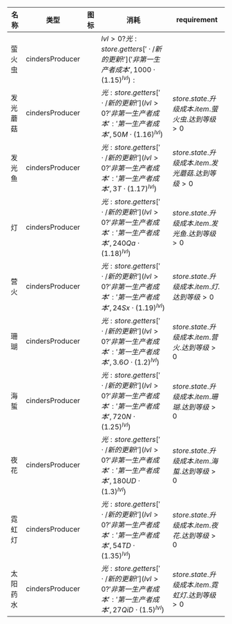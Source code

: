 | 名称  | 类型  | 图标  | 消耗  | requirement |
| --- | --- | --- | --- | ----------- |
| 萤火虫 | cindersProducer | <i class="mdi mdi-bee"></i> | $lvl > 0 ? { 光: store.getters[' \cdot /新的更新!']('非第一生产者成本', 1000  \cdot  {(1.15)}^{lvl}) } : {}$ |  |
| 发光蘑菇 | cindersProducer | <i class="mdi mdi-mushroom"></i> | ${ 光: store.getters[' \cdot /新的更新!'](lvl > 0 ? '非第一生产者成本' : '第一生产者成本', 50M  \cdot  {(1.16)}^{lvl}) }$ | $store.state.升级成本.item.萤火虫.达到等级 > 0$ |
| 发光鱼 | cindersProducer | <i class="mdi mdi-fish"></i> | ${ 光: store.getters[' \cdot /新的更新!'](lvl > 0 ? '非第一生产者成本' : '第一生产者成本', 3T  \cdot  {(1.17)}^{lvl}) }$ | $store.state.升级成本.item.发光蘑菇.达到等级 > 0$ |
| 灯 | cindersProducer | <i class="mdi mdi-lamp"></i> | ${ 光: store.getters[' \cdot /新的更新!'](lvl > 0 ? '非第一生产者成本' : '第一生产者成本', 240Qa  \cdot  {(1.18)}^{lvl}) }$ | $store.state.升级成本.item.发光鱼.达到等级 > 0$ |
| 营火 | cindersProducer | <i class="mdi mdi-campfire"></i> | ${ 光: store.getters[' \cdot /新的更新!'](lvl > 0 ? '非第一生产者成本' : '第一生产者成本', 24Sx  \cdot  {(1.19)}^{lvl}) }$ | $store.state.升级成本.item.灯.达到等级 > 0$ |
| 珊瑚 | cindersProducer | <i class="mdi mdi-spa"></i> | ${ 光: store.getters[' \cdot /新的更新!'](lvl > 0 ? '非第一生产者成本' : '第一生产者成本', 3.6O  \cdot  {(1.2)}^{lvl}) }$ | $store.state.升级成本.item.营火.达到等级 > 0$ |
| 海蜇 | cindersProducer | <i class="mdi mdi-jellyfish"></i> | ${ 光: store.getters[' \cdot /新的更新!'](lvl > 0 ? '非第一生产者成本' : '第一生产者成本', 720N  \cdot  {(1.25)}^{lvl}) }$ | $store.state.升级成本.item.珊瑚.达到等级 > 0$ |
| 夜花 | cindersProducer | <i class="mdi mdi-flower"></i> | ${ 光: store.getters[' \cdot /新的更新!'](lvl > 0 ? '非第一生产者成本' : '第一生产者成本', 180UD  \cdot  {(1.3)}^{lvl}) }$ | $store.state.升级成本.item.海蜇.达到等级 > 0$ |
| 霓虹灯 | cindersProducer | <i class="mdi mdi-ruler"></i> | ${ 光: store.getters[' \cdot /新的更新!'](lvl > 0 ? '非第一生产者成本' : '第一生产者成本', 54TD  \cdot  {(1.35)}^{lvl}) }$ | $store.state.升级成本.item.夜花.达到等级 > 0$ |
| 太阳药水 | cindersProducer | <i class="mdi mdi-white-balance-sunny"></i> | ${ 光: store.getters[' \cdot /新的更新!'](lvl > 0 ? '非第一生产者成本' : '第一生产者成本', 27QiD  \cdot  {(1.5)}^{lvl}) }$ | $store.state.升级成本.item.霓虹灯.达到等级 > 0$ |
